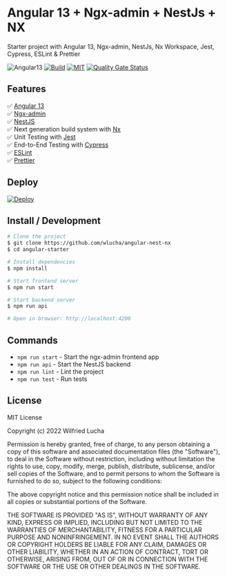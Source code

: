 # Angular 13 + Ngx-admin + NestJs + NX

Starter project with Angular 13, Ngx-admin, NestJs, Nx Workspace, Jest, Cypress, ESLint & Prettier

![Angular13](https://img.shields.io/badge/Angular-13-brightgreen)
[![Build](https://api.travis-ci.org/wlucha/angular-nest-nx.svg?branch=master)](https://travis-ci.org/github/wlucha/angular-nest-nx)
[![MIT](https://img.shields.io/packagist/l/doctrine/orm.svg)]()
[![Quality Gate Status](https://sonarcloud.io/api/project_badges/measure?project=wlucha_angular-nest-nx&metric=alert_status)](https://sonarcloud.io/dashboard?id=wlucha_angular-nest-nx)

## Features

✅ [Angular 13](https://angular.io/)  
✅ [Ngx-admin](https://akveo.github.io/ngx-admin/)   
✅ [NestJS](https://nestjs.com/)   
✅ Next generation build system with [Nx](https://nx.dev/)  
✅ Unit Testing with [Jest](https://jestjs.io/)  
✅ End-to-End Testing with [Cypress](https://www.cypress.io/)  
✅ [ESLint](https://eslint.org/)  
✅ [Prettier](https://prettier.io/)  

## Deploy

[![Deploy](https://www.herokucdn.com/deploy/button.png)](https://heroku.com/deploy)

## Install / Development

```bash
# Clone the project
$ git clone https://github.com/wlucha/angular-nest-nx
$ cd angular-starter

# Install dependencies
$ npm install

# Start frontend server
$ npm run start

# Start backend server
$ npm run api

# Open in browser: http://localhost:4200
```

## Commands

- `npm run start` - Start the ngx-admin frontend app
- `npm run api` - Start the NestJS backend
- `npm run lint` - Lint the project
- `npm run test` - Run tests

## License

MIT License

Copyright (c) 2022 Wilfried Lucha

Permission is hereby granted, free of charge, to any person obtaining a copy
of this software and associated documentation files (the "Software"), to deal
in the Software without restriction, including without limitation the rights
to use, copy, modify, merge, publish, distribute, sublicense, and/or sell
copies of the Software, and to permit persons to whom the Software is
furnished to do so, subject to the following conditions:

The above copyright notice and this permission notice shall be included in all
copies or substantial portions of the Software.

THE SOFTWARE IS PROVIDED "AS IS", WITHOUT WARRANTY OF ANY KIND, EXPRESS OR
IMPLIED, INCLUDING BUT NOT LIMITED TO THE WARRANTIES OF MERCHANTABILITY,
FITNESS FOR A PARTICULAR PURPOSE AND NONINFRINGEMENT. IN NO EVENT SHALL THE
AUTHORS OR COPYRIGHT HOLDERS BE LIABLE FOR ANY CLAIM, DAMAGES OR OTHER
LIABILITY, WHETHER IN AN ACTION OF CONTRACT, TORT OR OTHERWISE, ARISING FROM,
OUT OF OR IN CONNECTION WITH THE SOFTWARE OR THE USE OR OTHER DEALINGS IN THE
SOFTWARE.
